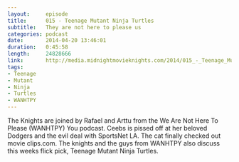 ```yaml
---
layout:     episode
title:      015 - Teenage Mutant Ninja Turtles
subtitle:   They are not here to please us
categories: podcast
date:       2014-04-20 13:46:01
duration:   0:45:58
length:     24828666
link:       http://media.midnightmovieknights.com/2014/015_-_Teenage_Mutant_Ninja_Tutrles.m4a
tags:
- Teenage
- Mutant
- Ninja
- Turtles
- WANHTPY
---
```

The Knights are joined by Rafael and Arttu from the We Are Not Here To Please (WANHTPY) You podcast. Ceebs is pissed off at her beloved Dodgers and the evil deal with SportsNet LA. The cat finally checked out movie clips.com. The knights and the guys from WANHTPY also discuss this weeks flick pick, Teenage Mutant Ninja Turtles.